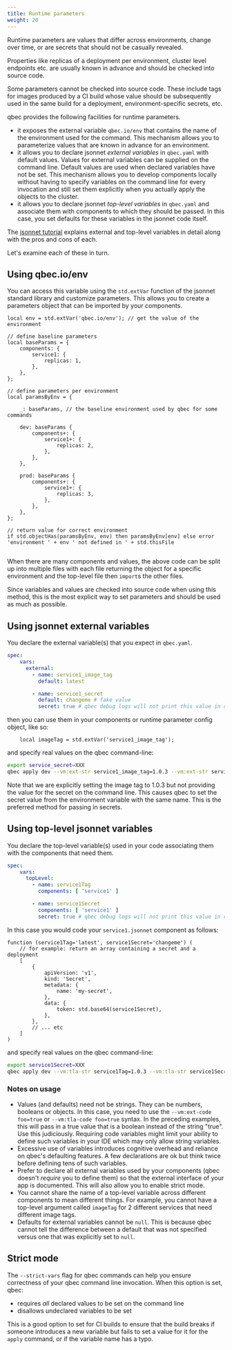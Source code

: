 ```yaml
---
title: Runtime parameters
weight: 20
---
```


Runtime parameters are values that differ across environments, change over time, or are secrets that should not
be casually revealed.

Properties like replicas of a deployment per environment, cluster level endpoints etc. are usually known in advance and
should be checked into source code.

Some parameters cannot be checked into source code. These include tags for images produced by a CI build whose value
should be subsequently used in the same build for a deployment, environment-specific secrets, etc.

qbec provides the following facilities for runtime parameters.

* it exposes the external variable `qbec.io/env` that contains the name of the environment used for the command.
  This mechanism allows you to parameterize values that are known in advance for an environment.
* it allows you to declare jsonnet _external variables_ in `qbec.yaml` with default values. Values for external
  variables can be supplied on the command line. Default values are used when declared variables have not be set.
  This mechanism allows you to develop components locally without having to specify variables on the command line
  for every invocation and still set them explicitly when you actually apply the objects to the cluster.
* it allows you to declare jsonnet _top-level variables_ in `qbec.yaml` and associate them with components to which
  they should be passed. In this case, you set defaults for these variables in the jsonnet code itself.

The [jsonnet tutorial](https://jsonnet.org/learning/tutorial.html#parameterize-entire-config) explains external
and top-level variables in detail along with the pros and cons of each.

Let's examine each of these in turn.

## Using qbec.io/env

You can access this variable using the `std.extVar` function of the jsonnet standard library and customize parameters.
This allows you to create a parameters object that can be imported by your components.

```jsonnet
local env = std.extVar('qbec.io/env'); // get the value of the environment

// define baseline parameters
local baseParams = {
    components: {
        service1: {
            replicas: 1,
        },
    },
};

// define parameters per environment
local paramsByEnv = {

    _: baseParams, // the baseline environment used by qbec for some commands

    dev: baseParams {
        components+: {
            service1+: {
                replicas: 2,
            },
        },
    },

    prod: baseParams {
        components+: {
            service1+: {
                replicas: 3,
            },
        },
    },
};

// return value for correct environment
if std.objectHas(paramsByEnv, env) then paramsByEnv[env] else error 'environment ' + env ' not defined in ' + std.thisFile
 
``` 

When there are many components and values, the above code can be split up into multiple files with each file 
returning the object for a specific environment and the top-level file then `import`s the other files.

Since variables and values are checked into source code when using this method, this is the most explicit way to
set parameters and should be used as much as possible.

## Using jsonnet external variables

You declare the external variable(s) that you expect in `qbec.yaml`.

```yaml
spec:
    vars:
      external:
        - name: service1_image_tag
          default: latest

        - name: service1_secret
          default: changeme # fake value
          secret: true # qbec debug logs will not print this value in cleartext
```

then you can use them in your components or runtime parameter config object, like so:

```jsonnet
    local imageTag = std.extVar('service1_image_tag');
```

and specify real values on the qbec command-line:

```bash
export service_secret=XXX
qbec apply dev --vm:ext-str service1_image_tag=1.0.3 --vm:ext-str service1_secret
```

Note that we are explicitly setting the image tag to 1.0.3 but not providing the value for the secret on the command
line. This causes qbec to set the secret value from the environment variable with the same name. This is the preferred
method for passing in secrets.

## Using top-level jsonnet variables

You declare the top-level variable(s) used in your code associating them with the components that need them.


```yaml
spec:
    vars:
      topLevel:
        - name: service1Tag
          components: [ 'service1' ]

        - name: service1Secret
          components: [ 'service1' ]
          secret: true # qbec debug logs will not print this value in cleartext
```

In this case you would code your `service1.jsonnet` component as follows:

```jsonnet
function (service1Tag='latest', service1Secret='changeme') (
    // for example: return an array containing a secret and a deployment
    [
        {
            apiVersion: 'v1',
            kind: 'Secret',
            metadata: {
                name: 'my-secret',
            },
            data: {
                token: std.base64(service1Secret),
            },
        },
        // ... etc
    ]
)
```

and specify real values on the qbec command-line:

```bash
export service1Secret=XXX
qbec apply dev --vm:tla-str service1Tag=1.0.3 --vm:tla-str service1Secret
```

### Notes on usage

* Values (and defaults) need not be strings. They can be numbers, booleans or objects. In this case, you need to use the 
  `--vm:ext-code foo=true` or `--vm:tla-code foo=true` syntax. In the preceding examples, this will pass in a 
  true value that is a boolean instead of the string "true". Use this judiciously. Requiring code variables might limit 
  your ability to define such variables in your IDE which may only allow string variables.
* Excessive use of variables introduces cognitive overhead and reliance on qbec's defaulting features.
  A few declarations are ok but think twice before defining tens of such variables.
* Prefer to declare all external variables used by your components (qbec doesn't _require_ you to define them) so that
  the external interface of your app is documented. This will also allow you to enable strict mode.
* You cannot share the name of a top-level variable across different components to mean different things. For example,
  you cannot have a top-level argument called `imageTag` for 2 different services that need different image tags.
* Defaults for external variables cannot be `null`. This is because qbec cannot tell the difference between a 
  default that was not specified versus one that was explicitly set to `null`.

## Strict mode

The `--strict-vars` flag for qbec commands can help you ensure correctness of your qbec command line invocation.
When this option is set, qbec:

* requires _all_ declared values to be set on the command line
* disallows undeclared variables to be set 

This is a good option to set for CI builds to ensure that the build breaks if someone introduces a new variable
but fails to set a value for it for the `apply` command, or if the variable name has a typo.



